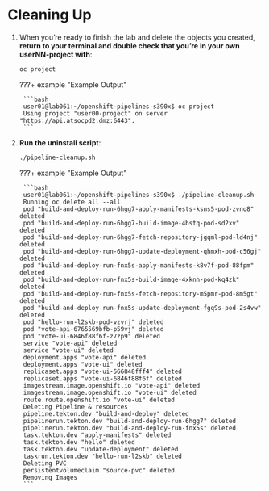# Cleaning Up

1. When you’re ready to finish the lab and delete the objects you created, **return to your terminal and double check that you’re in your own userNN-project with**:

    ```bash
    oc project
    ```

    ???+ example "Example Output"

        ```bash
        user01@lab061:~/openshift-pipelines-s390x$ oc project
        Using project "user00-project" on server "https://api.atsocpd2.dmz:6443".
        ```

1. **Run the uninstall script**:

    ```bash
    ./pipeline-cleanup.sh
    ```

    ???+ example "Example Output"

        ```bash
        user01@lab061:~/openshift-pipelines-s390x$ ./pipeline-cleanup.sh
        Running oc delete all --all
        pod "build-and-deploy-run-6hgg7-apply-manifests-ksns5-pod-zvnq8" deleted
        pod "build-and-deploy-run-6hgg7-build-image-4bstq-pod-sd2xv" deleted
        pod "build-and-deploy-run-6hgg7-fetch-repository-jgqml-pod-ld4nj" deleted
        pod "build-and-deploy-run-6hgg7-update-deployment-qhmxh-pod-c56gj" deleted
        pod "build-and-deploy-run-fnx5s-apply-manifests-k8v7f-pod-88fpm" deleted
        pod "build-and-deploy-run-fnx5s-build-image-4xknh-pod-kq4zk" deleted
        pod "build-and-deploy-run-fnx5s-fetch-repository-m5pmr-pod-8m5gt" deleted
        pod "build-and-deploy-run-fnx5s-update-deployment-fgq9s-pod-2s4vw" deleted
        pod "hello-run-l2skb-pod-vzvrj" deleted
        pod "vote-api-6765569bfb-p59vj" deleted
        pod "vote-ui-6846f88f6f-z7zp9" deleted
        service "vote-api" deleted
        service "vote-ui" deleted
        deployment.apps "vote-api" deleted
        deployment.apps "vote-ui" deleted
        replicaset.apps "vote-ui-566848fff4" deleted
        replicaset.apps "vote-ui-6846f88f6f" deleted
        imagestream.image.openshift.io "vote-api" deleted
        imagestream.image.openshift.io "vote-ui" deleted
        route.route.openshift.io "vote-ui" deleted
        Deleting Pipeline & resources
        pipeline.tekton.dev "build-and-deploy" deleted
        pipelinerun.tekton.dev "build-and-deploy-run-6hgg7" deleted
        pipelinerun.tekton.dev "build-and-deploy-run-fnx5s" deleted
        task.tekton.dev "apply-manifests" deleted
        task.tekton.dev "hello" deleted
        task.tekton.dev "update-deployment" deleted
        taskrun.tekton.dev "hello-run-l2skb" deleted
        Deleting PVC
        persistentvolumeclaim "source-pvc" deleted
        Removing Images
        ```
